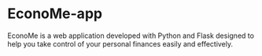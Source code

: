 # EconoMe-app
EconoMe is a web application developed with Python and Flask designed to help you take control of your personal finances easily and effectively.
